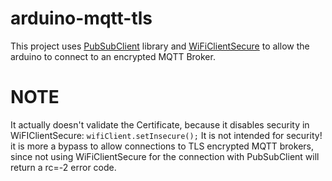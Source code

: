 # arduino-mqtt-tls
This project uses [PubSubClient](https://pubsubclient.knolleary.net/) library and [WiFiClientSecure](https://github.com/hugethor/WiFiClientSecure) to allow the arduino to connect to an encrypted MQTT Broker.

# NOTE
It actually doesn't validate the Certificate, because it disables security in WiFIClientSecure:
`wifiClient.setInsecure();`
It is not intended for security! it is more a bypass to allow connections to TLS encrypted MQTT brokers, since not using WiFiClientSecure for the connection with PubSubClient will return a rc=-2 error code.
